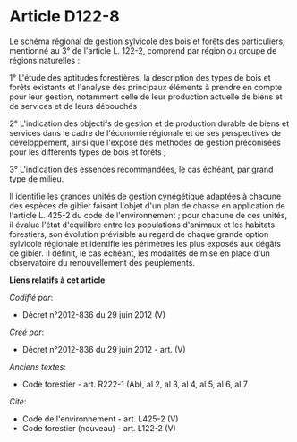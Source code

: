 # Article D122-8

Le schéma régional de gestion sylvicole des bois et forêts des particuliers, mentionné au 3° de l'article L. 122-2, comprend
par région ou groupe de régions naturelles : 

1° L'étude des aptitudes forestières, la description des types de bois et forêts existants et l'analyse des principaux
éléments à prendre en compte pour leur gestion, notamment celle de leur production actuelle de biens et de services et de
leurs débouchés ; 

2° L'indication des objectifs de gestion et de production durable de biens et services dans le cadre de l'économie régionale
et de ses perspectives de développement, ainsi que l'exposé des méthodes de gestion préconisées pour les différents types de
bois et forêts ; 

3° L'indication des essences recommandées, le cas échéant, par grand type de milieu. 

Il identifie les grandes unités de gestion cynégétique adaptées à chacune des espèces de gibier faisant l'objet d'un plan de
chasse en application de l'article L. 425-2 du code de l'environnement ; pour chacune de ces unités, il évalue l'état
d'équilibre entre les populations d'animaux et les habitats forestiers, son évolution prévisible au regard de chaque grande
option sylvicole régionale et identifie les périmètres les plus exposés aux dégâts de gibier. Il définit, le cas échéant, les
modalités de mise en place d'un observatoire du renouvellement des peuplements.

**Liens relatifs à cet article**

_Codifié par_:

  - Décret n°2012-836 du 29 juin 2012 (V)

_Créé par_:

  - Décret n°2012-836 du 29 juin 2012 - art. (V)

_Anciens textes_:

  - Code forestier - art. R222-1 (Ab), al 2, al 3, al 4, al 5, al 6, al 7

_Cite_:

  - Code de l'environnement - art. L425-2 (V)
  - Code forestier (nouveau) - art. L122-2 (V)
